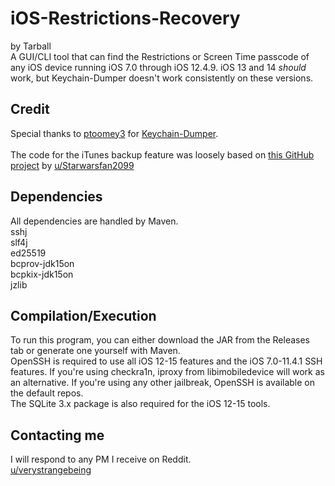 # iOS-Restrictions-Recovery

by Tarball<br/>
A GUI/CLI tool that can find the Restrictions or Screen Time passcode of any iOS device running iOS 7.0 through iOS 12.4.9. iOS 13 and 14 *should* work, but Keychain-Dumper doesn't work consistently on these versions.

## Credit

Special thanks to [ptoomey3](https://github.com/ptoomey3/) for [Keychain-Dumper](https://github.com/ptoomey3/Keychain-Dumper/).<br/><br/>
The code for the iTunes backup feature was loosely based on [this GitHub project](https://github.com/Starwarsfan2099/iOS-Restriction-Key-Cracker) by [u/Starwarsfan2099](https://reddit.com/user/Starwarsfan2099)

## Dependencies

All dependencies are handled by Maven.<br/>
sshj<br/>
slf4j<br/>
ed25519<br/>
bcprov-jdk15on<br/>
bcpkix-jdk15on<br/>
jzlib

## Compilation/Execution

To run this program, you can either download the JAR from the Releases tab or generate one yourself with Maven.<br/>
OpenSSH is required to use all iOS 12-15 features and the iOS 7.0-11.4.1 SSH features. If you're using checkra1n, iproxy from libimobiledevice will work as an alternative. If you're using any other jailbreak, OpenSSH is available on the default repos.<br/>
The SQLite 3.x package is also required for the iOS 12-15 tools.

## Contacting me

I will respond to any PM I receive on Reddit.<br/>
[u/verystrangebeing](https://reddit.com/user/verystrangebeing/)
